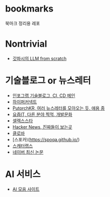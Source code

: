# bookmarks
북마크 정리용 레포

# Nontrivial
- [갓파시의 LLM from scratch](https://karpathy.ai/zero-to-hero.html?utm_source=pytorchkr&ref=pytorchkr)

# 기술블로그 or 뉴스레터
- [인포그랩 기술블로그, CI, CD 메인](https://insight.infograb.net/blog/)
- [하이퍼커넥트](https://hyperconnect.github.io/)
- [PutorchKR, 여러 뉴스레터를 모아오는 듯, 애용 중](https://discuss.pytorch.kr/c/news/14)
- [요즘IT, 다른 분야 찍먹, 개발문화](https://yozm.wishket.com/magazine/)
- [셀렉스스타](https://page.stibee.com/archives/212479)
- [Hacker News, 진짜들이 보는곳](https://news.ycombinator.com/)
- [클로바](https://clova.ai/tech-blog)
- [스포카)(https://spoqa.github.io/)
- [스캐터랩스](https://www.skelterlabs.com/blog)
- [네이버 최신 논문](https://naver-career.gitbook.io/en/publications/all)


# AI 서비스
- [AI 모음 사이트](https://aithink.kr/)
